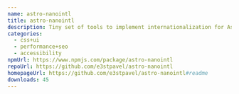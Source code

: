 ```yaml
---
name: astro-nanointl
title: astro-nanointl
description: Tiny set of tools to implement internationalization for Astro
categories:
  - css+ui
  - performance+seo
  - accessibility
npmUrl: https://www.npmjs.com/package/astro-nanointl
repoUrl: https://github.com/e3stpavel/astro-nanointl
homepageUrl: https://github.com/e3stpavel/astro-nanointl#readme
downloads: 45
---
```

